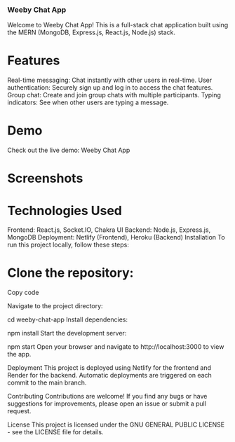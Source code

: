 ### Weeby Chat App
Welcome to Weeby Chat App! This is a full-stack chat application built using the MERN (MongoDB, Express.js, React.js, Node.js) stack.

# Features
Real-time messaging: Chat instantly with other users in real-time.
User authentication: Securely sign up and log in to access the chat features.
Group chat: Create and join group chats with multiple participants.
Typing indicators: See when other users are typing a message.
# Demo
Check out the live demo: Weeby Chat App

# Screenshots


# Technologies Used
Frontend: React.js, Socket.IO, Chakra UI
Backend: Node.js, Express.js, MongoDB
Deployment: Netlify (Frontend), Heroku (Backend)
Installation
To run this project locally, follow these steps:

# Clone the repository:

Copy code

Navigate to the project directory:


cd weeby-chat-app
Install dependencies:


npm install
Start the development server:


npm start
Open your browser and navigate to http://localhost:3000 to view the app.

Deployment
This project is deployed using Netlify for the frontend and Render for the backend. Automatic deployments are triggered on each commit to the main branch.

Contributing
Contributions are welcome! If you find any bugs or have suggestions for improvements, please open an issue or submit a pull request.

License
This project is licensed under the GNU GENERAL PUBLIC LICENSE - see the LICENSE file for details.

